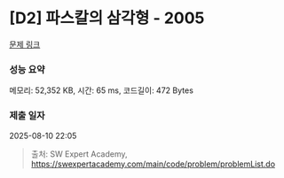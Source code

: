 # [D2] 파스칼의 삼각형 - 2005 

[문제 링크](https://swexpertacademy.com/main/code/problem/problemDetail.do?contestProbId=AV5P0-h6Ak4DFAUq) 

### 성능 요약

메모리: 52,352 KB, 시간: 65 ms, 코드길이: 472 Bytes

### 제출 일자

2025-08-10 22:05



> 출처: SW Expert Academy, https://swexpertacademy.com/main/code/problem/problemList.do